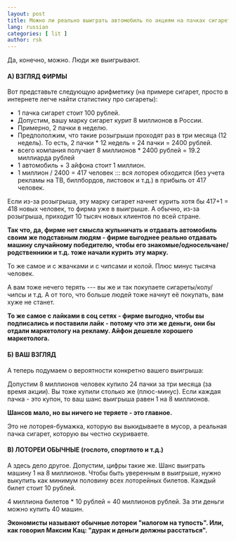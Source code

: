 ```yaml
---
layout: post
title: Можно ли реально выиграть автомобиль по акциям на пачках сигарет?
lang: russian
categories: [ lit ]
author: rsk
---
```

Да, конечно, можно. Люди же выигрывают. 

#### А) ВЗГЛЯД ФИРМЫ

Вот представьте следующую арифметику (на примере сигарет, просто в интернете легче найти статистику про сигареты):

- 1 пачка сигарет стоит 100 рублей.
- Допустим, вашу марку сигарет курит 8 миллионов в России.
- Примерно, 2 пачки в неделю.
- Предпололжим, что такие розыгрыши проходят раз в три месяца (12 недель). То есть, 2 пачки * 12 недель = 24 пачки = 2400 рублей.
- всего компания получает 8 миллионов * 2400 рублей  = 19.2 миллиарда рублей
- 1 автомобиль  + 3 айфона стоит 1 миллион.
- 1 миллион / 2400  = 417 человек ::: вся лоторея обходится (без учета рекламы на ТВ, биллбордов, листовок и т.д.) в прибыль от 417 человек.

Если из-за розыгрыша, эту марку сигарет начнет курить хотя бы 417+1 = 418 новых человек, то фирма уже в выигрыше. А обычно, из-за розыгрыша, приходит 10 тысяч новых клиентов по всей стране.

**Так что, да, фирме нет смысла жульничать и отдавать автомобиль своим же подставным людям - фирме выгоднее реально отдавать машину случайному победителю, чтобы его знакомые/односельчане/родственники и т.д. тоже начали курить эту марку.**

То же самое и с жвачками и с чипсами и колой. Плюс минус тысяча человек.

А вам тоже нечего терять --- вы же и так покупаете сигареты/колу/чипсы и т.д. А от того, что больше людей тоже начнут её покупать, вам хуже не станет.

**То же самое с лайками в соц сетях - фирме выгодно, чтобы вы подписались и поставили лайк - потому что эти же деньги, они бы отдали маркетологу на рекламу. Айфон дешевле хорошего маркетолога.**

#### Б) ВАШ ВЗГЛЯД

А теперь подумаем о вероятности конкретно вашего выигрыша:

Допустим 8 миллионов человек купило 24 пачки за три месяца (за время акции). Вы тоже купили столько же (плюс-минус). Если каждая пачка - это купон, то ваш шанс выигрыша равен 1 на 8 миллионов.

**Шансов мало, но вы ничего не теряете - это главное.**

Это не лоторея-бумажка, которую вы выкидываете в мусор, а реальная пачка сигарет, которую вы честно скуриваете.

#### В) ЛОТОРЕИ ОБЫЧНЫЕ (гослото, спортлото и т.д.)

А здесь дело другое. Допустим, цифры такие же. Шанс выиграть машину 1 на 8 миллионов. Чтобы быть уверенным в выигрыше, нужно выкупить как минимум половину всех лоторейных билетов. Каждый билет стоит 10 рублей.

4 миллиона билетов * 10 рублей = 40 миллионов рублей. За эти деньги можно купить 40 машин.

**Экономисты называют обычные лотореи "налогом на тупость". Или, как говорил Максим Кац: "дурак и деньги должны расстаться".**
